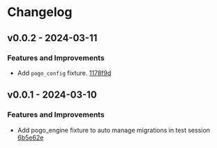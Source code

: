 # Changelog

## v0.0.2 - 2024-03-11

### Features and Improvements

- Add `pogo_config` fixture. [1178f9d](https://github.com/NRWLDev/pytest-pogo/commit/1178f9dfaadaa65b10b7aa6c4306ca777c971ce5)

## v0.0.1 - 2024-03-10

### Features and Improvements

- Add pogo_engine fixture to auto manage migrations in test session [6b5e62e](https://github.com/NRWLDev/pytest-pogo/commit/6b5e62eae8b92633075db481478a592774c5d6b7)
